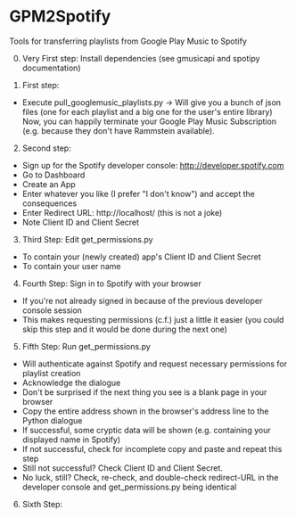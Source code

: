 # GPM2Spotify
Tools for transferring playlists from Google Play Music to Spotify

0. Very First step:
Install dependencies (see gmusicapi and spotipy documentation)

1. First step:
* Execute pull_googlemusic_playlists.py
-> Will give you a bunch of json files (one for each playlist and a big one for the user's entire library)  
Now, you can happily terminate your Google Play Music Subscription (e.g. because they don't have Rammstein available).

2. Second step:
* Sign up for the Spotify developer console: http://developer.spotify.com
* Go to Dashboard
* Create an App
* Enter whatever you like (I prefer "I don't know") and accept the consequences
* Enter Redirect URL: http://localhost/ (this is not a joke)
* Note Client ID and Client Secret


3. Third Step: Edit get_permissions.py
* To contain your (newly created) app's Client ID and Client Secret
* To contain your user name

4. Fourth Step: Sign in to Spotify with your browser
* If you're not already signed in because of the previous developer console session
* This makes requesting permissions (c.f.) just a little it easier (you could skip this step and it would be done during the next one)

5. Fifth Step: Run get_permissions.py
* Will authenticate against Spotify and request necessary permissions for playlist creation
* Acknowledge the dialogue
* Don't be surprised if the next thing you see is a blank page in your browser
* Copy the entire address shown in the browser's address line to the Python dialogue
* If successful, some cryptic data will be shown (e.g. containing your displayed name in Spotify)
* If not successful, check for incomplete copy and paste and repeat this step
* Still not successful? Check Client ID and Client Secret.
* No luck, still? Check, re-check, and double-check redirect-URL in the developer console and get_permissions.py being identical

6. Sixth Step: 
